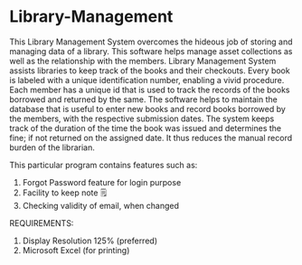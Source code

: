 # Library-Management
This Library Management System overcomes the hideous job of storing and managing data of a library.
This software helps manage asset collections as well as the relationship with the members. 
Library Management System assists libraries to keep track of the books and their checkouts.
Every book is labeled with a unique identification number, enabling a vivid procedure.
Each member has a unique id that is used to track the records of the books borrowed and returned by the same.
The software helps to maintain the database that is useful to enter new books and record books borrowed by the members, with the respective submission dates.
The system keeps track of the duration of the time the book was issued and determines the fine; if not returned on the assigned date.
It thus reduces the manual record burden of the librarian.

This particular program contains features such as:
1. Forgot Password feature for login purpose
2. Facility to keep note 🗒 
3. Checking validity of email, when changed 

REQUIREMENTS:
1. Display Resolution 125% (preferred) 
2. Microsoft Excel (for printing)
